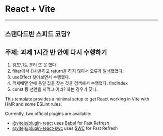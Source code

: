 # React + Vite

----
스탠다드반 스피드 코딩?
----
주제: 과제 1시간 반 안에 다시 수행하기
----

1. 컴포넌트 분리 또 못 했다
2. filter에서 {}사용하고 return을 하지 않아서 오류가 발생했었다.
3. useEffect 찾아보면서 수행했다.
4. 객체배열 안에 동일 값을 찾는 것을 검색해서 수행했다. findIndex
5. const 등 선언을 까먹고 어라? 하는 경우가 잦다.



This template provides a minimal setup to get React working in Vite with HMR and some ESLint rules.

Currently, two official plugins are available:

- [@vitejs/plugin-react](https://github.com/vitejs/vite-plugin-react/blob/main/packages/plugin-react/README.md) uses [Babel](https://babeljs.io/) for Fast Refresh
- [@vitejs/plugin-react-swc](https://github.com/vitejs/vite-plugin-react-swc) uses [SWC](https://swc.rs/) for Fast Refresh
